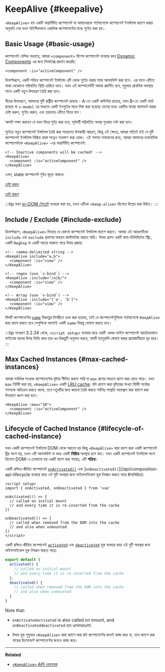 <script setup>
import SwitchComponent from './keep-alive-demos/SwitchComponent.vue'
</script>

# KeepAlive {#keepalive}

`<KeepAlive>` হল একটি অন্তর্নির্মিত কম্পোনেন্ট যা আমাদেরকে শর্তসাপেক্ষে কম্পোনেন্ট ইনস্ট্যান্স ক্যাশে করার অনুমতি দেয় যখন গতিশীলভাবে একাধিক কম্পোনেন্টের মধ্যে স্যুইচ করা হয়।

## Basic Usage {#basic-usage}

 কম্পোনেন্ট বেসিক অধ্যায়ে, আমরা `<component>` বিশেষ কম্পোনেন্ট ব্যবহার করে [Dynamic Components](/guide/essentials/component-basics#dynamic-components) এর জন্য সিনট্যাক্স প্রবর্তন করেছি:

```vue-html
<component :is="activeComponent" />
```

ডিফল্টরূপে, একটি সক্রিয় কম্পোনেন্ট ইন্সট্যান্স এটি থেকে স্যুইচ করার সময় আনমাউন্ট করা হবে। এর ফলে এটিতে থাকা যেকোনো পরিবর্তিত স্থিতি হারিয়ে যাবে। যখন এই কম্পোনেন্টটি আবার প্রদর্শিত হবে, শুধুমাত্র প্রাথমিক অবস্থার সাথে একটি নতুন উদাহরণ তৈরি করা হবে।

নীচের উদাহরণে, আমাদের দুটি রাষ্ট্রীয় কম্পোনেন্ট রয়েছে - A-তে একটি কাউন্টার রয়েছে, যখন B-তে একটি বার্তা রয়েছে যা `v-model` এর মাধ্যমে একটি ইনপুটের সাথে সিঙ্ক করা হয়েছে৷ তাদের মধ্যে একটির অবস্থা আপডেট করার চেষ্টা করুন, স্যুইচ করুন, এবং তারপরে এটিতে ফিরে যান :

<SwitchComponent />

আপনি লক্ষ্য করবেন যে যখন ফিরে সুইচ করা হবে, পূর্ববর্তী পরিবর্তিত অবস্থা পুনরায় সেট করা হবে।

স্যুইচে নতুন কম্পোনেন্ট ইন্সট্যান্স তৈরি করা সাধারণত উপকারী আচরণ, কিন্তু এই ক্ষেত্রে, আমরা সত্যিই চাই যে দুটি কম্পোনেন্ট ইনস্ট্যান্স নিষ্ক্রিয় থাকা সত্ত্বেও সংরক্ষণ করা হোক। এই সমস্যা সমাধানের জন্য, আমরা আমাদের ডায়নামিক কম্পোনেন্টকে `<KeepAlive>` -এর অন্তর্নির্মিত কম্পোনেন্ট:

```vue-html
<!-- Inactive components will be cached! -->
<KeepAlive>
  <component :is="activeComponent" />
</KeepAlive>
```

এখন, state কম্পোনেন্ট সুইচ জুড়ে থাকবে:

<SwitchComponent use-KeepAlive />

<div class="composition-api">

[চেষ্টা করুন](https://play.vuejs.org/#eNqtUsFOwzAM/RWrl4IGC+cqq2h3RFw495K12YhIk6hJi1DVf8dJSllBaAJxi+2XZz8/j0lhzHboeZIl1NadMA4sd73JKyVaozsHI9hnJqV+feJHmODY6RZS/JEuiL1uTTEXtiREnnINKFeAcgZUqtbKOqj7ruPKwe6s2VVguq4UJXEynAkDx1sjmeMYAdBGDFBLZu2uShre6ioJeaxIduAyp0KZ3oF7MxwRHWsEQmC4bXXDJWbmxpjLBiZ7DwptMUFyKCiJNP/BWUbO8gvnA+emkGKIgkKqRrRWfh+Z8MIWwpySpfbxn6wJKMGV4IuSs0UlN1HVJae7bxYvBuk+2IOIq7sLnph8P9u5DJv5VfpWWLaGqTzwZTCOM/M0IaMvBMihd04ruK+lqF/8Ajxms8EFbCiJxR8khsP6ncQosLWnWV6a/kUf2nqu75Fby04chA0iPftaYryhz6NBRLjdtajpHZTWPio=)

</div>
<div class="options-api">

[চেষ্টা করুন](https://play.vuejs.org/#eNqtU8tugzAQ/JUVl7RKWveMXFTIseofcHHAiawasPxArRD/3rVNSEhbpVUrIWB3x7PM7jAkuVL3veNJmlBTaaFsVraiUZ22sO0alcNedw2s7kmIPHS1ABQLQDEBAMqWvwVQzffMSQuDz1aI6VreWpPCEBtsJppx4wE1s+zmNoIBNLdOt8cIjzut8XAKq3A0NAIY/QNveFEyi8DA8kZJZjlGALQWPVSSGfNYJjVvujIJeaxItuMyo6JVzoJ9VxwRmtUCIdDfNV3NJWam5j7HpPOY8BEYkwxySiLLP1AWkbK4oHzmXOVS9FFOSM3jhFR4WTNfRslcO54nSwJKcCD4RsnZmJJNFPXJEl8t88quOuc39fCrHalsGyWcnJL62apYNoq12UQ8DLEFjCMy+kKA7Jy1XQtPlRTVqx+Jx6zXOJI1JbH4jejg3T+KbswBzXnFlz9Tjes/V/3CjWEHDsL/OYNvdCE8Wu3kLUQEhy+ljh+brFFu)

</div>

:::tip
যখন [in-DOM টেমপ্লেট](/guide/essentials/component-basics#in-dom-template-parsing-caveats) ব্যবহার করা হয়, তখন এটিকে `<keep-alive>` হিসেবে উল্লেখ করা উচিত।
:::

## Include / Exclude {#include-exclude}

ডিফল্টরূপে, `<KeepAlive>` ভিতরে যে কোনো কম্পোনেন্ট ইন্সট্যান্স ক্যাশে করবে। আমরা এই আচরণটিকে `include` এবং `exclude` প্রপসের মাধ্যমে কাস্টমাইজ করতে পারি। উভয় প্রপস একটি কমা-ডিলিমিটেড স্ট্রিং, একটি `RegExp` বা একটি অ্যারে থাকতে পারে উভয় প্রকার:

```vue-html
<!-- comma-delimited string -->
<KeepAlive include="a,b">
  <component :is="view" />
</KeepAlive>

<!-- regex (use `v-bind`) -->
<KeepAlive :include="/a|b/">
  <component :is="view" />
</KeepAlive>

<!-- Array (use `v-bind`) -->
<KeepAlive :include="['a', 'b']">
  <component :is="view" />
</KeepAlive>
```

মিলটি কম্পোনেন্টের [`name`](/api/options-misc#name) বিকল্পের বিপরীতে চেক করা হয়েছে, তাই যে কম্পোনেন্টগুলিকে শর্তসাপেক্ষে `KeepAlive` দ্বারা ক্যাশ করতে হবে সেগুলিকে অবশ্যই একটি `name` বিকল্প ঘোষণা করতে হবে।

:::tip
সংস্করণ 3.2.34 থেকে, `<script setup>` ব্যবহার করে একটি একক-ফাইল কম্পোনেন্ট স্বয়ংক্রিয়ভাবে ফাইলের নামের উপর ভিত্তি করে তার `নাম` বিকল্পটি অনুমান করবে, নামটি ম্যানুয়ালি ঘোষণা করার প্রয়োজনীয়তা দূর করে।
:::

## Max Cached Instances {#max-cached-instances}

আমরা সর্বাধিক সংখ্যক কম্পোনেন্টের দৃষ্টান্ত সীমিত করতে পারি যা `max` প্রপের মাধ্যমে ক্যাশ করা যেতে পারে। যখন `max` নির্দিষ্ট করা হয়, `<KeepAlive>` একটি [LRU cache](<https://en.wikipedia.org/wiki/Cache_replacement_policies#Least_recently_used_(LRU)>): যদি ক্যাশে করা দৃষ্টান্তের সংখ্যা নির্দিষ্ট সর্বোচ্চ গণনাকে অতিক্রম করতে থাকে, তবে নতুনটির জন্য জায়গা তৈরি করতে সর্বনিম্ন সম্প্রতি অ্যাক্সেস করা ক্যাশে করা উদাহরণ ধ্বংস করা হবে।

```vue-html
<KeepAlive :max="10">
  <component :is="activeComponent" />
</KeepAlive>
```

## Lifecycle of Cached Instance {#lifecycle-of-cached-instance}

যখন একটি কম্পোনেন্ট ইন্সট্যান্স DOM থেকে সরানো হয় কিন্তু `<KeepAlive>` দ্বারা ক্যাশ করা একটি কম্পোনেন্ট ট্রির অংশ হয়, তখন এটি আনমাউন্ট না করে একটি **নিষ্ক্রিয়** অবস্থায় চলে যায়। যখন একটি কম্পোনেন্ট ইনস্ট্যান্স অংশ হিসেবে DOM-এ ঢোকানো হয় একটি ক্যাশ করা গাছের, এটি **সক্রিয়**।

<div class="composition-api">

একটি রক্ষিত-জীবিত কম্পোনেন্ট [`onActivated()`](/api/composition-api-lifecycle#onactivated) এবং [`onDeactivated()`](/api/composition-api-lifecycle ব্যবহার করে এই দুটি অবস্থার জন্য লাইফসাইকেল হুক নিবন্ধন করতে পারে #অনিষ্ক্রিয়):

```vue
<script setup>
import { onActivated, onDeactivated } from 'vue'

onActivated(() => {
  // called on initial mount
  // and every time it is re-inserted from the cache
})

onDeactivated(() => {
  // called when removed from the DOM into the cache
  // and also when unmounted
})
</script>
```

</div>
<div class="options-api">

একটি রক্ষিত-জীবিত কম্পোনেন্ট [`activated`](/api/options-lifecycle#activated) এবং [`deactivated`](/api/options-lifecycle#deactivated) হুক ব্যবহার করে এই দুটি অবস্থার জন্য লাইফসাইকেল হুক নিবন্ধন করতে পারে:

```js
export default {
  activated() {
    // called on initial mount
    // and every time it is re-inserted from the cache
  },
  deactivated() {
    // called when removed from the DOM into the cache
    // and also when unmounted
  }
}
```

</div>

Note that:

- <span class="composition-api">`onActivated`</span><span class="options-api">`activated`</span> is also called on mount, and <span class="composition-api">`onDeactivated`</span><span class="options-api">`deactivated`</span> on unmount.

- উভয় হুক শুধুমাত্র `<KeepAlive>` দ্বারা ক্যাশে করা রুট কম্পোনেন্টের জন্যই কাজ করে না, তবে ক্যাশে করা গাছের ডিসেন্ডেন্ট কম্পোনেন্টের জন্যও কাজ করে।
---

**Related**

- [`<KeepAlive>` API রেফারেন্স](/api/built-in-components#keepalive)
